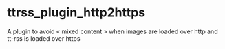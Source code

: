 # ttrss_plugin_http2https
A plugin to avoid « mixed content » when images are loaded over http and tt-rss is loaded over https

